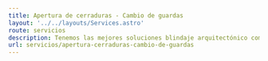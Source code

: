 ```yaml
---
title: Apertura de cerraduras - Cambio de guardas
layout: '../../layouts/Services.astro'
route: servicios
description: Tenemos las mejores soluciones blindaje arquitectónico como puertas reforzadas de seguridad que se ajustan a las necesidades de protección de cada cliente sin importar el sector en el que sea requerido.
url: servicios/apertura-cerraduras-cambio-de-guardas
---
```

